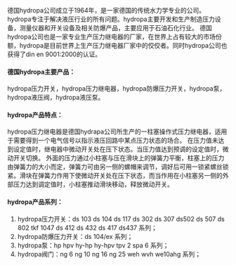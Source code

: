 德国hydropa公司成立于1964年，是一家德国的传统水力学专业的公司。hydropa专注于解决液压行业的所有问题。hydropa主要开发和生产制造压力设备，测量仪器和开关设备及相关防爆产品，主要应用于石油石化行业。 德国hydropa公司也是一家专业生产压力继电器的厂家，在世界上占有较大的市场份额，hydropa是目前世界上生产压力继电器厂家中的佼佼者。同时hydropa公司也获得了din en 9001:2000的认证。

#### 德国hydropa主要产品：
hydropa压力开关，hydropa压力继电器，hydropa防爆压力开关，hydropa泵，hydropa液压阀，hydropa液压泵。


#### hydropa产品特点：
hydropa压力继电器是德国hydrapa公司所生产的一柱塞操作式压力继电器，适用于需要得到一个电气信号以指示液压回路中某点压力状态的场合。
在压力值未达到设定值时，继电器中微动开关处在压下状态。当压力值达到预调的设定值时，微动开关切换。
外面的压力通过小柱塞与压在滑块上的弹簧力平衡，柱塞上的压力由弹簧力的大小而定，弹簧力可由另一侧的螺帽来调节，调好后可用一锁紧螺丝锁紧。滑块在弹簧力作用下使微动开关处在压下状态，而当作用在小柱塞另一侧的外部压力达到调定值时，小柱塞推动滑块移动，释放微动开关。

#### hydropa产品系列：
1. hydropa压力开关：ds 103 ds 104 ds 117 ds 302 ds 307 ds502 ds 507 ds 802 tkf 1047 ds 412 ds 432 ds 417 ds437 系列；
2. hydropa防爆压力开关：ds 104/ex 系列；
3. hydropa泵：hp hpv hy-hp hy-hpv tpv 2 spa 6 系列；
4. hydropa阀门：ng 6 ng 10 ng 16 ng 25 weh wvh we10ahg 系列；
